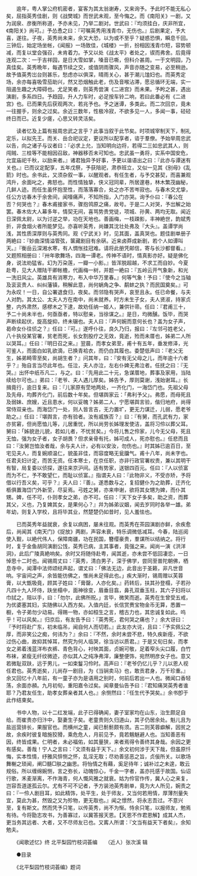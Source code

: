 <!-- { "loadSidebar": true } -->
　　逾年，粤人掌公府机密者，宴客为其太翁谢寿，又来询予。予此时不能无私心矣，屈指英秀佳剧，则《战樊城》而世武未观，至今悔之。而《南阳关》一剧，又为润泉、彦衡所称道，予亦未见，乃举二剧对。世武曰：『均须挂白，庆非所宜，《南阳关》尚可。』予怂恿之曰：『可嘱英秀用浅青巾，无伤也。』后剧果定，予大喜，遂往。子夜，英秀尚未来，余又大恐，以为或不至乎？疑惑恐惧，瞬息千回。三钟后，始定场坐帐，《闻报》一场致佳，《城楼》一折，扮相因浅青巾短，容势顿减，而复以堂会强召，未肯着力。予又以处《战太平》者处之，锲而弗舍。后竟得连观二次：一于吉祥园，是日大雪如掌，嗓音已嘶，但科介甚周。一于文明园，乃真佳矣。英秀晩年，每遇节续之交，或值阴雨骤风，声音亦随之变易，必至稍逊。故予值英秀岀台则甚乐，愁虑亦以俱深，晴雨关心，甚于潮儿馌妇也。而英秀定场，余亦每喜吸雪茄助兴，然又恐烟触此老，伤及音喉沾滞，愿忌循环无端，实一阻遏生趣之大障碍也。尤足笑者，则英秀尝演《二进宫》而未果。予盻之甚，遇出演剧，多系四日。予趋园，升人力车时，必足按车铃二响，若曰此番必有《二进宫》也。已而果先后获观两次，若兆予也。予之迷谭，多类此。而二次回京，竟未一往握手，则余之过矣。余近三数年，性极冷寂，不欲多见一人，多闻一事，硁硁终日而已。近复少瘥，心思又转灵活矣。 

　　读者忆及上篇有报周忠武之言乎？此事当叙于此节矣。时项城宰制天下，制礼定乐，以拟先王。而关、岳合祀议定，更议所以配享者，谘于羣僚。予始举周忠武以告，向之诸子与议者曰：『必求上允，当知明向边将，若得二三如忠武其人，则闯贼、三桂等不能相因召敌，神器移否未可知也。忠武虽一勇将，实系中国安危，允宜庙祀千秋，以励来者。』诸君独异予好事，予更以谐语出之曰：『此亦与谭迷有关也。』已而议定配享，五年戊祭，予获陪祀，肃恭班立，又似一见其《别母》《乱箭》时也。余书此，又须杂叙一事，以醒观者。有任生者，与予交甚契，而喜兼观鸿升，余面叱之，弗怒也。而性情独挚，侠义冠同辈，所居邃巷，林木繁茂幽秘，几鲜人迹。而任生虽怀抱至性，而落落寡合，处之亦不苦岑寂也。与春木交尤挚，任公方访春木于余舍间，闻嚎痛声，不知所指，入门亦哭。询予仆曰：『春公在否？何哭也？』春木甫接家书，骤抱鸰原之痛，故号。于是二人对哭，予岀解之始罢。春木佐大人幕多年，情契无间，喜骂势贵党徒，项城、孙黄、两均无取。闻近日深佩太尉，以为讨逆之举，功在天地也。善画梅，一枝疎影，丰神絶世，韵斌秀折，非食烟火者所能梦见。亦喜听英秀，尚嫌其沈壮处弗及『大头』。盖谭学尚浅，其性质深厚则与英秀同。观《宁武关》时，见其面，盖真哭也。题佳剧单册子两絶曰：『妙曲深情溢管弦，箧藏剧目有余硏。近来卤莽成新剧，若个人如谭叫天。』『衡岳云深湘水寒，有人惆怅挂冠难。请将此册凭邮信，寄与长沙都督看。』又题照相册曰：『卅年歌舞场，四海一谭老。传神不语时，情真影亦好。疑是佛化身，说法劝猛省。幻为万朶莲，一瓣一小影。』皆浑脱超越，不求工而自妙。今夏赴粤，见大人赠陆干卿帐檐，代画梅一树，并题一絶曰：『五岭云开气象新，和光一洗旧风尘。英雄具有消寒力，布入中华万里春。』何等气象！予曰：『使今之当轴及衮衮贵人、纠纠藩镇，稍解此意，尚何蜗角之争、鹬蚌之执？而民国奠矣。』可为永叹！一日，自公署退食归，夜矣。而邻隐有哭声，哀至且永。任已命餐，与夫人对酌。其太公、太夫人方在南中，尚未就养。时方未生子女，夫人贤淑，持家贞整，内外肃然，感樛木之下逮，故劝任纳一姬人，兼供针帚。任曰：『君甫三十，予二十尚未半也，何亟亟者，特以慰亲，当徐谋之。』是日，均微醺。饭毕，而哭声断续起伏，旋高旋抑，终未辍也。夫人曰：『声何婉而意何长也？盖为女子声，曷命女仆往侦之？』任曰：『可。』遂呼仆往，良久乃归，报曰：『左邻弓姓老父，八十执役某官署，贫老而死，长女割股疗之无效，竟逝，殓而未厝也，姊弟二人所以哭耳。』任曰：『明日召之来。』翌晨，而孝女弟至，甫十有五年，垂发修泽，光可鉴人，而面白如乳欲滴，已换青袷衣，而仍白其履也。委楚低声曰：『老父无生，姊弟畸零至矣，尚胡生者？』问其年，曰：『安有无父母之儿，而年逾十六者乎？』殆自言当尽此年也。任泣，夫人亦泣，左右仆婢无弗泣者。任抚之曰：『无哭。』出怀中纸币凡二，与之。曰：『先用此二十元，急谋厝地，葬事及家用，当陆续给尔可也。』弟曰：『老爷、夫人遇儿厚矣。姊告予，厚则莫谢，浅始谢耳。』长揖竟行，逾日复来。曰：『儿家原有茔地两处，一齐化门，一海岱门也。先祖父母及先母，均葬齐化门，前后数十年矣。但堪舆家云：「弗利予父」。弗愿，而母死且及弱妹、庶嫂，近且患水，何以妥魄？姊弟二人，宁愿堪舆言验，偕归地府，尚得常侍双亲也。而海岱门一处，则人皆言吉，无力置圹，更无力谋迁，儿弱，愿老爷助之。』任曰：『堪舆言，亦有验者。汝有戚族否？』曰：『有舅，而孔武有力，家亦贫窘，但尚愿恤儿等，儿居重忧，所以尚劳长姊理发使洁，盖将习伶以葬父耳。舅曰：「姊貌逊儿貌，若如儿者，不忧贫矣。」今将儿售之伶家，儿今无父母，死且无恤，强为女子者，女子胡畏？但求亲骨有托，姊可成人，死亦慰也。』任悲而且曰：『汝舅岂恤汝者哉，余与夫人计，必有以安汝，勿伤也。』时其姊已逾百日，至宅见夫人，而复婉顺温仁，貌虽非佳，而容度略无瓮牖气。甫十八年，尚未字也。任君夫妇计定，而苦无资。任本寒士，在京任职，亦非行政官署权贵，兼以其明干有智，局复委以侦探，遂往来京沪间。适有势家，送银四百元。任曰：『人以侦富而为不仁，予不敢望仁，而耻以侦富。』指谓夫人曰：『此物非义，不受亦矫，予将借以行吾义矣，可乎？』夫人曰：『善』。遂悉数与之，复招健仆为之助葬，迁齐化柩俱置海岱门外新茔，尽妥焉。弓姓之舅，亦来申谢，欲将其女甥为婢，而仆其甥。婢，任不可，仆则孝女之弟，亦不可。任曰：『天下女子多矣，助之资，而葬其父，义也，乃复婢其女，是果何心？』幷为姊弟议姻，闻去岁同时各举一雄。弟年幼，则复入学校，且将毕其业，然楚楚仍如昔时，见人羞怯也。 

　　已而英秀年益就衰，余复以病困，屡未往观。而英秀在茶园演剧亦鲜，余疾愈后，尚闻其《南天门》《捉放》两剧，声容未衰，特乐调微低减耳。今春，陆巡阅使入觐，以絶代伟人，保障南疆，功在民国，簪缨豪贵，羣谋所以结纳之。将行时，复于金鱼胡同演剧公饯，英秀已病，主其事者，竟强之来。闻尚一演《洪洋洞》，此后广陵真絶响矣。余时又将随侍赴粤，闻其逝，亦未尝不低回凄恋，一日悼思十二时也。闻锡周丈曰：『英秀，清白男子，深于佛学，尝同至普陀朝佛，栖息寺中，闻潭中法师颂经声起，谓丈曰：「佛法无边，此音出于圣籁，非凡世音响。宇宙间之声，余皆能彷佛之，惟尚未足得此也。」疾大渐时，锡周赠以芙蓉膏，以大甑吸竟，顾其子姓曰：「膏罄，人亦化矣。』药转后，扶其孙登榻，子若孙凡四十九人环侍，趺坐榻中，面神徐变，眉垂目翕，鼻孔双垂玉柱，其六子妇将以巾拭之，阻以手，曰：「勿尔，此佛所贶。」言毕，微笑而逝。英秀在生曾受五戒，为优婆塞其妇，实随佛以入西方矣。入值内廷，长信赏赉宝物金币无算，悉置一橱，令子弟勿少动易。得赐一物，亦如桓生之言，稽古力也，其忠诚复如此。呜乎！可以风矣。』归京后，有友告予曰：『英秀死，君何哭之痛也？』余大讶曰：『予时将赴广东，初未临吊，闻自何人而切若。』此友亦大诧，且曰：『予实佩公之厚，而非笑公之痴，何讳为？』余曰：『不然，余时未尝不悲，特久疾新痊，不欲过伤心曲，故抑其悼耳，然究为何人临哭，徐当访以质君。』于是又旬日矣，而孝女之弟着浅蓝洋布衣裤、青色背心，衬映其面，贞婉可敬，足着窄头尖口履，白竹布袜，紧瘦无纤纹微迹，亦似其人之纯净弗滓，廉整便饰，宛然明彦女子也。意又若微耻双趺，远于男儿，一如束鬘习伶时。高声曰：『老爷仍忆儿乎？儿以恩人视任君也。英秀逝矣，儿尚存一剧目，为《当锏卖马》也，敢贡君身，万千珍重。』余又回忆十八年前，有一童子亦为是语用之别时，何前后若出一人也。微闻口香轻荡，余面亦頳。九月初旬，重阳嘉令过矣。闻章曼仙告予曰：『君知痛哭英秀者谁耶？乃君友任生，助孝女葬亲者其人也。』余恻然曰：『任生代予哭矣。』余书卽于此作结束矣。 

　　书中人物，以十二红发端，此子已得确闻，妻子室家均在山东，治生颇足自给。而崔贵亦归汴中，娶妻生子矣。老童贵则久归道山，其子仍居余处。魁儿且为盐巡营排长，果服官也。而横州之童，闻已鬋鬋颇有须。吉二则芙蓉癖解，因贫之故，余疾时彼复暗施狡猾，乘危危人，月前见予，竟若魑魅避人也。当知善恶有因，终皆成果。仁明者，未必福佑，如其量狭，来者焉得令善终其身哉。余因之更有感矣。善哉！宁人之言曰：『文须有益于天下。』余文初何涉于天下哉，但虽原忏悔，实本性情，纾雅风悱恻之怀，乱淫无取；尽劝善惩恶之旨，贞佞所关。以歌场舞榭之琐闻，阐□髓□肤之幽思。将怡情之有藉，奚足待年；诚补过之未遑，敢云规俗。所以缠绵婉恻，言之弥长，动魄惊心，千金一字者，盖亦托感于故国。仙诏行歌，禾麦渐离，不作海青，何人慨风雅之就衰。姑为伶官作传，冀人心之来复，岂容吾道遂孤云尔。尤有不可不记者，予方装池英秀剧单，竟为大人所见，婉责之曰：『一伶人剧目耳，如此精饰，处平生，处于师友，又当何若用情，厚薄剂量失宜，莫此为甚，然毁之又为殄物，更无取也。』闻之憬然，将永志吾过。不意兴至，复有斯文。然而凭予只笔，以传英秀，尚不为惭。恃余只笔，以报师友，勉焉有待。今将勖志攻书，为善寡过，以冀答报天恩。【天恩不作君恩解】成其人杰，更当务其远者、大者，又不尽师友已也。又寗人所谓：『文当有益天下者矣』，余知勉夫。 

　　《闻歌述忆》终
北平梨园竹枝词荟编　　（近人）张次溪 辑 

　　●目录 

　　《北平梨园竹枝词荟编》题词 
